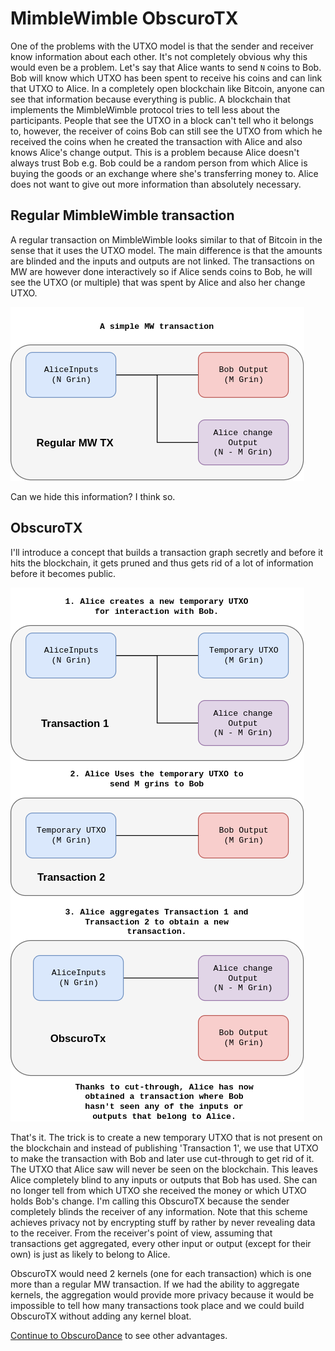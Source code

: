
# MimbleWimble ObscuroTX
One of the problems with the UTXO model is that the sender and receiver know information about each other. It's not completely obvious why this would even be a problem. Let's say that Alice wants to send `N` coins to Bob. Bob will know which UTXO has been spent to receive his coins and can link that UTXO to Alice. In a completely open blockchain like Bitcoin, anyone can see that information because everything is public. A blockchain that implements the MimbleWimble protocol tries to tell less about the participants. People that see the UTXO in a block can't tell who it belongs to, however, the receiver of coins Bob can still see the UTXO from which he received the coins when he created the transaction with Alice and also knows Alice's change output. This is a problem because Alice doesn't always trust Bob e.g. Bob could be a random person from which Alice is buying the goods or an exchange where she's transferring money to. Alice does not want to give out more information than absolutely necessary.

## Regular MimbleWimble transaction
A regular transaction on MimbleWimble looks similar to that of Bitcoin in the sense that it uses the UTXO model. The main difference is that the amounts are blinded and the inputs and outputs are not linked. The transactions on MW are however done interactively so if Alice sends coins to Bob, he will see the UTXO (or multiple) that was spent by Alice and also her change UTXO.

![Regular MW Tx](./imgs/regular_mw_tx.png)

Can we hide this information? I think so.

## ObscuroTX
I'll introduce a concept that builds a transaction graph secretly and before it hits the blockchain, it gets pruned and thus gets rid of a lot of information before it becomes public.

![Regular MW Tx](./imgs/obscuro_tx.png)

That's it. The trick is to create a new temporary UTXO that is not present on the blockchain and instead of publishing 'Transaction 1', we use that UTXO to make the transaction with Bob and later use cut-through to get rid of it. The UTXO that Alice saw will never be seen on the blockchain. This leaves Alice completely blind to any inputs or outputs that Bob has used. She can no longer tell from which UTXO she received the money or which UTXO holds Bob's change. I'm calling this ObscuroTX because the sender completely blinds the receiver of any information. Note that this scheme achieves privacy not by encrypting stuff by rather by never revealing data to the receiver. From the receiver's point of view, assuming that transactions get aggregated, every other input or output (except for their own) is just as likely to belong to Alice.

ObscuroTX would need 2 kernels (one for each transaction) which is one more than a regular MW transaction. If we had the ability to aggregate kernels, the aggregation would provide more privacy because it would be impossible to tell how many transactions took place and we could build ObscuroTX without adding any kernel bloat.

[Continue to ObscuroDance](./ObscuroDance.md) to see other advantages.